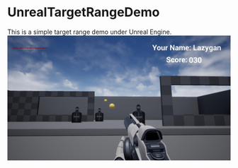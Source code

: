 # UnrealTargetRangeDemo
This is a simple target range demo under Unreal Engine.
![image](https://github.com/lazygan/UnrealTargetRangeDemo/blob/main/demo.jpg)
